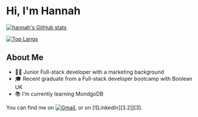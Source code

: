 # Hi, I'm Hannah
[![hannah's GitHub stats](https://github-readme-stats.vercel.app/api?username=hannah68&hide=stars,issues&count_private=true&show_icons=true&theme=cobalt&include_all_commits)](https://github.com/hannah68/github-readme-stats)

[![Top Langs](https://github-readme-stats.vercel.app/api/top-langs/?username=hannah68&layout=compact&langs_count=8&bg_color=ccccff)](https://github.com/hannah68/github-readme-stats)
## About Me
- :woman_technologist: Junior Full-stack developer with a marketing background
- :mortar_board: Recent graduate from a Full-stack developer bootcamp with Boolean UK 
- :books: I’m currently learning MondgoDB



You can find me on [![Gmail][1.2]][1], or on [![LinkedIn][3.2]][3].

<!-- Icons -->
[1.2]: https://imgur.com/gallery/HzJMqgD (gmail icon without padding)
[2.2]: https://raw.githubusercontent.com/MartinHeinz/MartinHeinz/master/linkedin-3-16.png (LinkedIn icon without padding)


<!-- Links to your social media accounts -->
[1]: mailto/reihaneh.naderi1989@gmail.com
[2]: https://www.linkedin.com/in/reihaneh-naderi-58b136112/
